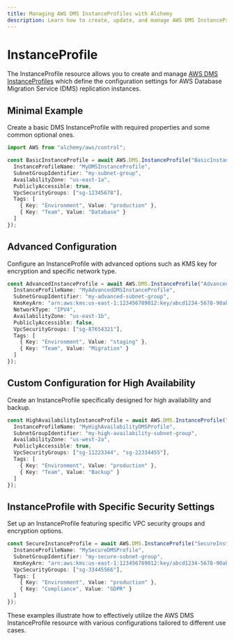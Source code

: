 ```yaml
---
title: Managing AWS DMS InstanceProfiles with Alchemy
description: Learn how to create, update, and manage AWS DMS InstanceProfiles using Alchemy Cloud Control.
---
```


# InstanceProfile

The InstanceProfile resource allows you to create and manage [AWS DMS InstanceProfiles](https://docs.aws.amazon.com/dms/latest/userguide/) which define the configuration settings for AWS Database Migration Service (DMS) replication instances.

## Minimal Example

Create a basic DMS InstanceProfile with required properties and some common optional ones.

```ts
import AWS from "alchemy/aws/control";

const BasicInstanceProfile = await AWS.DMS.InstanceProfile("BasicInstanceProfile", {
  InstanceProfileName: "MyDMSInstanceProfile",
  SubnetGroupIdentifier: "my-subnet-group",
  AvailabilityZone: "us-east-1a",
  PubliclyAccessible: true,
  VpcSecurityGroups: ["sg-12345678"],
  Tags: [
    { Key: "Environment", Value: "production" },
    { Key: "Team", Value: "Database" }
  ]
});
```

## Advanced Configuration

Configure an InstanceProfile with advanced options such as KMS key for encryption and specific network type.

```ts
const AdvancedInstanceProfile = await AWS.DMS.InstanceProfile("AdvancedInstanceProfile", {
  InstanceProfileName: "MyAdvancedDMSInstanceProfile",
  SubnetGroupIdentifier: "my-advanced-subnet-group",
  KmsKeyArn: "arn:aws:kms:us-east-1:123456789012:key/abcd1234-5678-90ab-cdef-EXAMPLEKEY",
  NetworkType: "IPV4",
  AvailabilityZone: "us-east-1b",
  PubliclyAccessible: false,
  VpcSecurityGroups: ["sg-87654321"],
  Tags: [
    { Key: "Environment", Value: "staging" },
    { Key: "Team", Value: "Migration" }
  ]
});
```

## Custom Configuration for High Availability

Create an InstanceProfile specifically designed for high availability and backup.

```ts
const HighAvailabilityInstanceProfile = await AWS.DMS.InstanceProfile("HighAvailabilityInstanceProfile", {
  InstanceProfileName: "MyHighAvailabilityDMSProfile",
  SubnetGroupIdentifier: "my-high-availability-subnet-group",
  AvailabilityZone: "us-west-2a",
  PubliclyAccessible: true,
  VpcSecurityGroups: ["sg-11223344", "sg-22334455"],
  Tags: [
    { Key: "Environment", Value: "production" },
    { Key: "Team", Value: "Backup" }
  ]
});
```

## InstanceProfile with Specific Security Settings

Set up an InstanceProfile featuring specific VPC security groups and encryption options.

```ts
const SecureInstanceProfile = await AWS.DMS.InstanceProfile("SecureInstanceProfile", {
  InstanceProfileName: "MySecureDMSProfile",
  SubnetGroupIdentifier: "my-secure-subnet-group",
  KmsKeyArn: "arn:aws:kms:us-east-1:123456789012:key/abcd1234-5678-90ab-cdef-SECUREKEY",
  VpcSecurityGroups: ["sg-33445566"],
  Tags: [
    { Key: "Environment", Value: "production" },
    { Key: "Compliance", Value: "GDPR" }
  ]
});
``` 

These examples illustrate how to effectively utilize the AWS DMS InstanceProfile resource with various configurations tailored to different use cases.